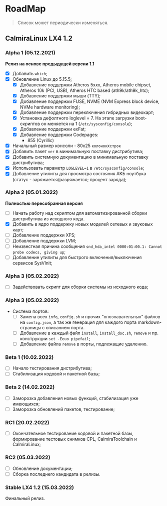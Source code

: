 # RoadMap

> Список может периодически изменяться.

<!--
## CalmiraLinux LX4 2.0

### Alpha 1

### Alpha 2

### Alpha 3

### Alpha 4

### Beta 1

### Beta 2

### Beta 3

### Beta 4

- [ ] Заморозка добавления новых функций, стабилизация уже имеющихся;
- [ ] Заморозка обновлений пакетов, тестирование;

### RC1

### RC2

### RC3

### Stable LX4 2.0 (15.10.2022)

Финальный релиз.

-->

## CalmiraLinux LX4 1.2

### Alpha 1 (05.12.2021)

**Релиз на основе предыдущей версии 1.1**

- [X] Добавить `which`;
- [X] Обновление Linux до 5.15.5;
    - [X] Добавление поддержки Atheros 5xxx, Atheros mobile chipset, Atheros 10k (PCI, USB), Atheros HTC based (ath9k/ath9k_htc);
    - [X] Добавление поддержки мыши (TTY);
    - [X] Добавление поддержки FUSE, NVME (NVM Express block device, NVMe hardware monitoring);
    - [X] Добавление поддержки переключения гибридных видеокарт;
    - [X] Установка дефолтного loglevel = 7. На этапе загрузки boot-скриптов он меняется на 1 (`/etc/sysconfig/console`);
    - [X] Добавление поддержки exFat;
    - [X] Добавление поддержки Codepages:
        - 855 (Cyrillic)
- [X] Начальный размер консоли - 80х25 `колонок`x`строк`
- [X] Добавить пакет `ver` в минимальную поставку дистрибутива;
- [X] Добавить системную документацию в минимальную поставку дистрибутива;
- [X] Использовать параметр `LOGLEVEL=1` в `/etc/sysconfig/console`;
- [X] Добавление утилиты для просмотра состояния АКБ ноутбука (статус - заряжается/разряжается; процент заряда);

### Alpha 2 (05.01.2022)

**Полностью пересобранная версия**

- [ ] Начать работу над скриптом для автоматизированной сборки дистрибутива из исходного кода.
- [X] Добавить в ядро поддержку новых моделей сетевых и звуковых карт;
- [ ] Добавление поддержки XFS;
- [ ] Добавление поддержки LVM;
- [ ] Неизвестная причина сообщения `snd_hda_intel 0000:01:00.1: Cannot probe codecs, giving up`;
- [ ] Добавление утилиты для быстрого включения/выключения сервисов SysVInit;

### Alpha 3 (05.02.2022)

- [ ] Задействовать скрипт для сборки системы из исходного кода;

### Alpha 3 (05.02.2022)

- Система портов:
    - [ ] Замена всех `info`, `config.sh` и прочих "опознавательных" файлов на `config.json`, а так же генерация для каждого порта markdown-страницы с описанием порта.
    - [ ] Добавление в каждый файл `install`, `install_doc.sh`, `remove` и пр. конструкции `set -Eeuo pipefail`;
    - [ ] Добавление файла `remove` в порты, подлежащие удалению.

### Beta 1 (10.02.2022)

- [ ] Начало тестирования дистрибутива;
- [ ] Стабилизация кодовой и пакетной базы;

### Beta 2 (14.02.2022)

- [ ] Заморозка добавления новых функций, стабилизация уже имеющихся;
- [ ] Заморозка обновлений пакетов, тестирование;

### RC1 (20.02.2022)

- [ ] Окончательное тестирование кодовой и пакетной базы, формирование тестовых снимков CPL, CalmiraToolchain и CalmiraLinux;

### RC2 (05.03.2022)

- [ ] Обновление документации;
- [ ] Сборка последнего кандидата в релизы.

### Stable LX4 1.2 (15.03.2022)

Финальный релиз.
